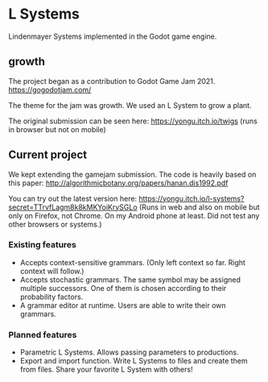 # L Systems

Lindenmayer Systems implemented in the Godot game engine.

## growth

The project began as a contribution to Godot Game Jam 2021. https://gogodotjam.com/

The theme for the jam was growth. We used an L System to grow a plant.

The original submission can be seen here: https://yongu.itch.io/twigs (runs in browser but not on mobile)

## Current project

We kept extending the gamejam submission. The code is heavily based on this paper: http://algorithmicbotany.org/papers/hanan.dis1992.pdf

You can try out the latest version here: https://yongu.itch.io/l-systems?secret=TTrvfLagm8k8kMKYoiKrySGLo (Runs in web and also on mobile but only on Firefox, not Chrome. On my Android phone at least. Did not test any other browsers or systems.)

### Existing features

+ Accepts context-sensitive grammars. (Only left context so far. Right context will follow.)
+ Accepts stochastic grammars. The same symbol may be assigned multiple successors. One of them is chosen according to their probability factors. 
+ A grammar editor at runtime. Users are able to write their own grammars.

### Planned features

+ Parametric L Systems. Allows passing parameters to productions.
+ Export and import function. Write L Systems to files and create them from files. Share your favorite L System with others!
